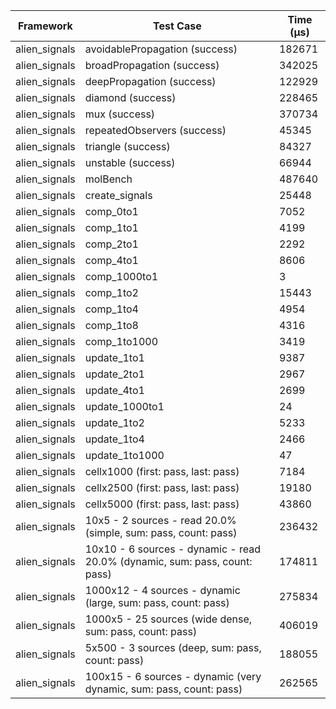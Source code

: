 | Framework | Test Case | Time (μs) |
| --- | --- | --- |
| alien_signals | avoidablePropagation (success) | 182671 |
| alien_signals | broadPropagation (success) | 342025 |
| alien_signals | deepPropagation (success) | 122929 |
| alien_signals | diamond (success) | 228465 |
| alien_signals | mux (success) | 370734 |
| alien_signals | repeatedObservers (success) | 45345 |
| alien_signals | triangle (success) | 84327 |
| alien_signals | unstable (success) | 66944 |
| alien_signals | molBench | 487640 |
| alien_signals | create_signals | 25448 |
| alien_signals | comp_0to1 | 7052 |
| alien_signals | comp_1to1 | 4199 |
| alien_signals | comp_2to1 | 2292 |
| alien_signals | comp_4to1 | 8606 |
| alien_signals | comp_1000to1 | 3 |
| alien_signals | comp_1to2 | 15443 |
| alien_signals | comp_1to4 | 4954 |
| alien_signals | comp_1to8 | 4316 |
| alien_signals | comp_1to1000 | 3419 |
| alien_signals | update_1to1 | 9387 |
| alien_signals | update_2to1 | 2967 |
| alien_signals | update_4to1 | 2699 |
| alien_signals | update_1000to1 | 24 |
| alien_signals | update_1to2 | 5233 |
| alien_signals | update_1to4 | 2466 |
| alien_signals | update_1to1000 | 47 |
| alien_signals | cellx1000 (first: pass, last: pass) | 7184 |
| alien_signals | cellx2500 (first: pass, last: pass) | 19180 |
| alien_signals | cellx5000 (first: pass, last: pass) | 43860 |
| alien_signals | 10x5 - 2 sources - read 20.0% (simple, sum: pass, count: pass) | 236432 |
| alien_signals | 10x10 - 6 sources - dynamic - read 20.0% (dynamic, sum: pass, count: pass) | 174811 |
| alien_signals | 1000x12 - 4 sources - dynamic (large, sum: pass, count: pass) | 275834 |
| alien_signals | 1000x5 - 25 sources (wide dense, sum: pass, count: pass) | 406019 |
| alien_signals | 5x500 - 3 sources (deep, sum: pass, count: pass) | 188055 |
| alien_signals | 100x15 - 6 sources - dynamic (very dynamic, sum: pass, count: pass) | 262565 |
